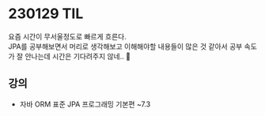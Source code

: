 # 230129 TIL
요즘 시간이 무서울정도로 빠르게 흐른다. <br>
JPA를 공부해보면서 머리로 생각해보고 이해해야할 내용들이 많은 것 같아서 공부 속도가 잘 안나는데 시간은 기다려주지 않네.. 🥹
<br>

## 강의
- 자바 ORM 표준 JPA 프로그래밍 기본편 ~7.3
